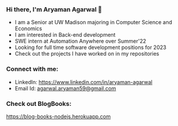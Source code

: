### Hi there, I'm Aryaman Agarwal 👋

- I am a Senior at UW Madison majoring in Computer Science and Economics
- I am interested in Back-end development 
- SWE intern at Automation Anywhere over Summer'22
- Looking for full time software development positions for 2023
- Check out the projects I have worked on in my repositories

### Connect with me:

- LinkedIn: https://www.linkedin.com/in/aryaman-agarwal
- Email Id: agarwal.aryaman59@gmail.com

### Check out BlogBooks:
https://blog-books-nodejs.herokuapp.com
